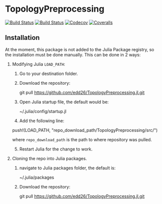 # TopologyPreprocessing

[![Build Status](https://travis-ci.com/edd26/TopologyPreprocessing.jl.svg?branch=master)](https://travis-ci.com/edd26/TopologyPreprocessing.jl)
[![Build Status](https://ci.appveyor.com/api/projects/status/github/edd26/TopologyPreprocessing.jl?svg=true)](https://ci.appveyor.com/project/edd26/TopologyPreprocessing-jl)
[![Codecov](https://codecov.io/gh/edd26/TopologyPreprocessing.jl/branch/master/graph/badge.svg)](https://codecov.io/gh/edd26/TopologyPreprocessing.jl)
[![Coveralls](https://coveralls.io/repos/github/edd26/TopologyPreprocessing.jl/badge.svg?branch=master)](https://coveralls.io/github/edd26/TopologyPreprocessing.jl?branch=master)


## Installation

At the moment, this package is not added to the Julia Package registry, so the
installation must be done manually. This can be done in 2 ways:

1. Modifying Julia ``LOAD_PATH``:
    1. Go to your destination folder.
    2. Download the repository:

        git pull https://github.com/edd26/TopologyPreprocessing.jl.git

    3. Open Julia startup file, the default would be:

        ~/.julia/config/startup.jl

    4. Add the following line:

    push!(LOAD_PATH, "repo_download_path/TopologyPreprocessing/src/")

    where `repo_download_path` is the path to where repository was pulled.

    5. Restart Julia for the change to work.
2. Cloning the repo into Julia packages.
    1. navigate to Julia packages folder, the default is:

        ~/.julia/packages
    2. Download the repository:

        git pull https://github.com/edd26/TopologyPreprocessing.jl.git

